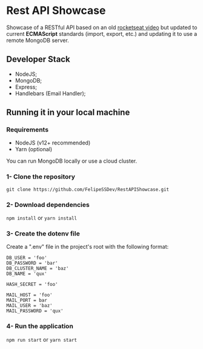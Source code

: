 # Rest API Showcase

Showcase of a RESTful API based on an old [rocketseat video](https://www.youtube.com/watch?v=BN_8bCfVp88) but updated to current **ECMAScript** standards (import, export, etc.) and updating it to use a remote MongoDB server.

## Developer Stack

- NodeJS;
- MongoDB;
- Express;
- Handlebars (Email Handler);

## Running it in your local machine

### Requirements

- NodeJS (v12+ recommended)
- Yarn (optional)

You can run MongoDB locally or use a cloud cluster.

### 1- Clone the repository

`git clone https://github.com/FelipeSSDev/RestAPIShowcase.git`

### 2- Download dependencies

`npm install` or `yarn install`

### 3- Create the dotenv file

Create a ".env" file in the project's root with the following format:

```
DB_USER = 'foo'
DB_PASSWORD = 'bar'
DB_CLUSTER_NAME = 'baz'
DB_NAME = 'qux'

HASH_SECRET = 'foo'

MAIL_HOST = 'foo'
MAIL_PORT = bar
MAIL_USER = 'baz'
MAIL_PASSWORD = 'qux'
```

### 4- Run the application

`npm run start` or `yarn start`
